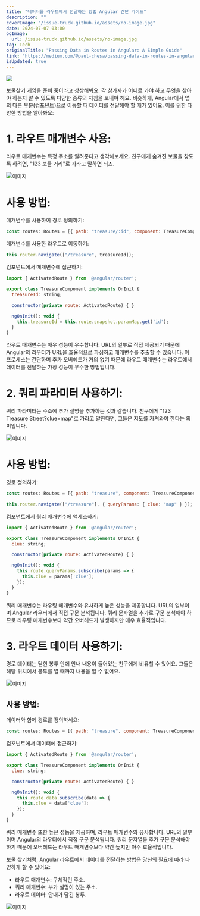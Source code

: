 ```yaml
---
title: "데이터를 라우트에서 전달하는 방법 Angular 간단 가이드"
description: ""
coverImage: "/issue-truck.github.io/assets/no-image.jpg"
date: 2024-07-07 03:00
ogImage:
  url: /issue-truck.github.io/assets/no-image.jpg
tag: Tech
originalTitle: "Passing Data in Routes in Angular: A Simple Guide"
link: "https://medium.com/@paul-chesa/passing-data-in-routes-in-angular-a-simple-guide-e24b814e7076"
isUpdated: true
---
```


<img src="https://miro.medium.com/v2/resize:fit:920/1*oiByvR5dsoSmuPxYidV3sw.gif" />

보물찾기 게임을 준비 중이라고 상상해봐요. 각 참가자가 어디로 가야 하고 무엇을 찾아야 하는지 알 수 있도록 다양한 종류의 지침을 보내야 해요. 비슷하게, Angular에서 앱의 다른 부분(컴포넌트)으로 이동할 때 데이터를 전달해야 할 때가 있어요. 이를 위한 다양한 방법을 알아봐요:

# 1. 라우트 매개변수 사용:

라우트 매개변수는 특정 주소를 알려준다고 생각해보세요. 친구에게 숨겨진 보물을 찾도록 하려면, "123 보물 거리"로 가라고 말하면 되죠.

<!-- cozy-coder - 수평 -->

<ins class="adsbygoogle"
     style="display:block"
     data-ad-client="ca-pub-4877378276818686"
     data-ad-slot="1107185301"
     data-ad-format="auto"
     data-full-width-responsive="true"></ins>

<script>
     (adsbygoogle = window.adsbygoogle || []).push({});
</script>

![이미지](https://miro.medium.com/v2/resize:fit:808/1*9jWPjDR-FOs-rk7KnqHcGg.gif)

# 사용 방법:

매개변수를 사용하여 경로 정의하기:

```js
const routes: Routes = [{ path: "treasure/:id", component: TreasureComponent }];
```

<!-- cozy-coder - 수평 -->

<ins class="adsbygoogle"
     style="display:block"
     data-ad-client="ca-pub-4877378276818686"
     data-ad-slot="1107185301"
     data-ad-format="auto"
     data-full-width-responsive="true"></ins>

<script>
     (adsbygoogle = window.adsbygoogle || []).push({});
</script>

매개변수를 사용한 라우트로 이동하기:

```js
this.router.navigate(["/treasure", treasureId]);
```

컴포넌트에서 매개변수에 접근하기:

```js
import { ActivatedRoute } from '@angular/router';

export class TreasureComponent implements OnInit {
  treasureId: string;

  constructor(private route: ActivatedRoute) { }

  ngOnInit(): void {
    this.treasureId = this.route.snapshot.paramMap.get('id');
  }
}
```

<!-- cozy-coder - 수평 -->

<ins class="adsbygoogle"
     style="display:block"
     data-ad-client="ca-pub-4877378276818686"
     data-ad-slot="1107185301"
     data-ad-format="auto"
     data-full-width-responsive="true"></ins>

<script>
     (adsbygoogle = window.adsbygoogle || []).push({});
</script>

라우트 매개변수는 매우 성능이 우수합니다. URL의 일부로 직접 제공되기 때문에 Angular의 라우터가 URL을 효율적으로 파싱하고 매개변수를 추출할 수 있습니다. 이 프로세스는 간단하며 추가 오버헤드가 거의 없기 때문에 라우트 매개변수는 라우트에서 데이터를 전달하는 가장 성능이 우수한 방법입니다.

# 2. 쿼리 파라미터 사용하기:

쿼리 파라미터는 주소에 추가 설명을 추가하는 것과 같습니다. 친구에게 "123 Treasure Street?clue=map"로 가라고 말한다면, 그들은 지도를 가져와야 한다는 의미입니다.

![이미지](https://miro.medium.com/v2/resize:fit:1276/1*GLm2vLF8qNspa2x0sxrT1Q.gif)

<!-- cozy-coder - 수평 -->

<ins class="adsbygoogle"
     style="display:block"
     data-ad-client="ca-pub-4877378276818686"
     data-ad-slot="1107185301"
     data-ad-format="auto"
     data-full-width-responsive="true"></ins>

<script>
     (adsbygoogle = window.adsbygoogle || []).push({});
</script>

# 사용 방법:

경로 정의하기:

```js
const routes: Routes = [{ path: "treasure", component: TreasureComponent }];
```

```js
this.router.navigate(["/treasure"], { queryParams: { clue: "map" } });
```

<!-- cozy-coder - 수평 -->

<ins class="adsbygoogle"
     style="display:block"
     data-ad-client="ca-pub-4877378276818686"
     data-ad-slot="1107185301"
     data-ad-format="auto"
     data-full-width-responsive="true"></ins>

<script>
     (adsbygoogle = window.adsbygoogle || []).push({});
</script>

컴포넌트에서 쿼리 매개변수에 액세스하기:

```js
import { ActivatedRoute } from '@angular/router';

export class TreasureComponent implements OnInit {
  clue: string;

  constructor(private route: ActivatedRoute) { }

  ngOnInit(): void {
    this.route.queryParams.subscribe(params => {
      this.clue = params['clue'];
    });
  }
}
```

쿼리 매개변수는 라우팅 매개변수와 유사하게 높은 성능을 제공합니다. URL의 일부이며 Angular 라우터에서 직접 구문 분석됩니다. 쿼리 문자열을 추가로 구문 분석해야 하므로 라우팅 매개변수보다 약간 오버헤드가 발생하지만 매우 효율적입니다.

# 3. 라우트 데이터 사용하기:

<!-- cozy-coder - 수평 -->

<ins class="adsbygoogle"
     style="display:block"
     data-ad-client="ca-pub-4877378276818686"
     data-ad-slot="1107185301"
     data-ad-format="auto"
     data-full-width-responsive="true"></ins>

<script>
     (adsbygoogle = window.adsbygoogle || []).push({});
</script>

경로 데이터는 닫힌 봉투 안에 안내 내용이 들어있는 친구에게 비유할 수 있어요. 그들은 해당 위치에서 봉투를 열 때까지 내용을 알 수 없어요.

![이미지](https://miro.medium.com/v2/resize:fit:996/1*CLnQurwuTxos53iz66Y7yw.gif)

## 사용 방법:

데이터와 함께 경로를 정의하세요:

<!-- cozy-coder - 수평 -->

<ins class="adsbygoogle"
     style="display:block"
     data-ad-client="ca-pub-4877378276818686"
     data-ad-slot="1107185301"
     data-ad-format="auto"
     data-full-width-responsive="true"></ins>

<script>
     (adsbygoogle = window.adsbygoogle || []).push({});
</script>

```js
const routes: Routes = [{ path: "treasure", component: TreasureComponent, data: { clue: "map" } }];
```

컴포넌트에서 데이터에 접근하기:

```js
import { ActivatedRoute } from '@angular/router';

export class TreasureComponent implements OnInit {
  clue: string;

  constructor(private route: ActivatedRoute) { }

  ngOnInit(): void {
    this.route.data.subscribe(data => {
      this.clue = data['clue'];
    });
  }
}
```

쿼리 매개변수 또한 높은 성능을 제공하며, 라우트 매개변수와 유사합니다. URL의 일부이며 Angular의 라우터에서 직접 구문 분석됩니다. 쿼리 문자열을 추가 구문 분석해야 하기 때문에 오버헤드는 라우트 매개변수보다 약간 높지만 아주 효율적입니다.

<!-- cozy-coder - 수평 -->

<ins class="adsbygoogle"
     style="display:block"
     data-ad-client="ca-pub-4877378276818686"
     data-ad-slot="1107185301"
     data-ad-format="auto"
     data-full-width-responsive="true"></ins>

<script>
     (adsbygoogle = window.adsbygoogle || []).push({});
</script>

보물 찾기처럼, Angular 라우트에서 데이터를 전달하는 방법은 당신의 필요에 따라 다양하게 할 수 있어요:

- 라우트 매개변수: 구체적인 주소.
- 쿼리 매개변수: 부가 설명이 있는 주소.
- 라우트 데이터: 안내가 담긴 봉투.

![이미지](https://miro.medium.com/v2/resize:fit:716/1*X0gMujOmExf74AQcVu9wHQ.gif)
